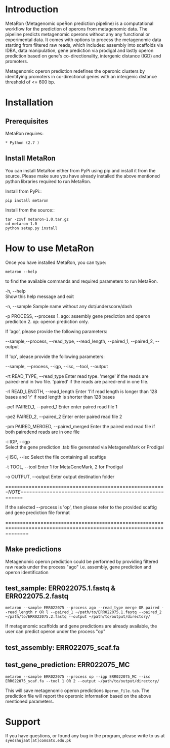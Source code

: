 Introduction
============
MetaRon (Metagenomic opeRon prediction pipeline) is a computational workflow for the prediction of operons from metagenomic data. The pipeline predicts metagenomic operons without any any functional or experimental data. It comes with options to process the metagenomic data starting from filtered raw reads, which includes: assembly into scaffolds via IDBA, data manipulation, gene prediction via prodigal and lastly operon prediction based on gene's co-directionality, intergenic distance (IGD) and promoters.

Metagenomic operon prediction redefines the operonic clusters by identifying promoters in co-directional genes with an intergenic distance threshold of <= 600 bp. 


Installation
============

Prerequisites
-------------
MetaRon requires:

	* Python (2.7 )

Install MetaRon
---------------
You can install MetaRon either from PyPi using pip and install it from the source. Please make sure you have already installed the above mentioned python libraries required to run MetaRon.

Install from PyPi::

	pip install metaron

Install from the source::
	
	tar -zxvf metaron-1.0.tar.gz
	cd metaron-1.0
	python setup.py install

	
How to use MetaRon
==================
Once you have installed MetaRon, you can type:

	metaron --help

to find the available commands and required parameters to run MetaRon. 


  -h,	--help            
	Show this help message and exit
	
  -n,	--sample
  	Sample name without any dot/underscore/dash
						
  -p 	PROCESS, 		        --process
			1. ago: assembly gene prediction and operon prediciton
                        2. op: operon prediction only. 

If 'ago', please provide the following parameters:

--sample,--process, --read_type, --read_length, --paired_1, --paired_2, --output

If 'op', please provide the following parameters:

--sample, --process, --igp, --isc, --tool, --output 

  -rt 	READ_TYPE,        --read_type
                          Enter read type. 'merge' if the reads are paired-end in two file. 'paired' if the reads are paired-end in one file.
                        						
  -rl 	READ_LENGTH,	    --read_length
                          Enter 'l'if read length is longer than 128 bases and 'r' if read length is shorter than 128 bases
                         
  -pe1 	PAIRED_1, 		    --paired_1
                          Enter enter paired read file 1
  
  -pe2 	PAIRED_2, 		    --paired_2
                          Enter enter paired read file 2
  
  -pm 	PAIRED_MERGED, 	   --paired_merged
                          Enter the paired end read file if both pairedend reads are in one file
                        
  -i 	IGP, 			          --igp      
						              Select the gene prediction .tab file generated via MetageneMark or Prodigal
                         
  -j 	ISC, 			          --isc
						              Select the file containing all scaftigs
  
  -t 	TOOL, 			        --tool
						              Enter 1 for MetaGeneMark, 2 for Prodigal
  
  -o 	OUTPUT, 		        --output
                          Enter output destination folder


=======================================================*NOTE*=======================================================

If the selected --process is  'op', then please refer to the provided scaftig and gene prediction file format
 
====================================================================================================================

Make predictions
------------------
Metagenomic operon prediction could be performed by providing filtered raw reads under the process "ago" i.e. assembly, gene prediction and operon identification

## test_sample: ERR022075.1.fastq & ERR022075.2.fastq

	metaron --sample ERR022075 --process ago --read_type merge OR paired --read_length r OR l --paired_1 ~/path/to/ERR022075.1.fastq --paired_2 ~/path/to/ERR022075.2.fastq --output ~/path/to/output/directory/

If metagenomic scaffolds and gene predictions are already available, the user can predict operon under the process "op"

## test_assembly: ERR022075_scaf.fa 
## test_gene_prediction: ERR022075_MC

	metaron --sample ERR022075 --process op --igp ERR022075_MC --isc ERR022075_scaf.fa --tool 1 OR 2 --output ~/path/to/output/directory/

This will save metagenomic operon predictions ``Operon_File.tab``.  The prediction file will report the operonic information based on the above mentioned parameters. 


Support
========
If you have questions, or found any bug in the program, please write to us at ``syedshujaat[at]comsats.edu.pk``
